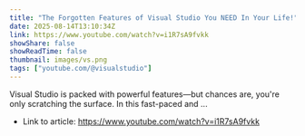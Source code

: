 ```yaml
---
title: "The Forgotten Features of Visual Studio You NEED In Your Life!"
date: 2025-08-14T13:10:34Z
link: https://www.youtube.com/watch?v=i1R7sA9fvkk
showShare: false
showReadTime: false
thumbnail: images/vs.png
tags: ["youtube.com/@visualstudio"]
---
```

Visual Studio is packed with powerful features—but chances are, you're only scratching the surface. In this fast-paced and ...

- Link to article: https://www.youtube.com/watch?v=i1R7sA9fvkk